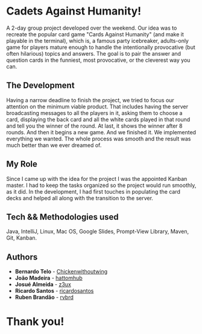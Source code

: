 # Cadets Against Humanity!

A 2-day group project developed over the weekend.
Our idea was to recreate the popular card game "Cards Against Humanity" (and make it playable in the terminal), which is, a famous party icebreaker, adults-only game for players mature enough to handle the intentionally provocative (but often hilarious) topics and answers. The goal is to pair the answer and question cards in the funniest, most provocative, or the cleverest way you can.

## The Development

Having a narrow deadline to finish the project, we tried to focus our attention on the minimum viable product. That includes having the server broadcasting messages to all the players in it, asking them to choose a card, displaying the back card and all the white cards played in that round and tell you the winner of the round. At last, it shows the winner after 8 rounds. And then it begins a new game. And we finished it. We implemented everything we wanted. The whole process was smooth and the result was much better than we ever dreamed of.

## My Role

Since I came up with the idea for the project I was the appointed Kanban master. I had to keep the tasks organized so the project would run smoothly, as it did. In the development, I had first touches in populating the card decks and helped all along with the transition to the server.

## Tech && Methodologies used

Java, IntelliJ, Linux, Mac OS, Google Slides, Prompt-View Library, Maven, Git, Kanban.

## Authors

* **Bernardo Telo** - [Chickenwithoutwing](https://github.com/Chickenwithoutwing)
* **João Madeira** - [hattomhub](https://github.com/hattomhub)
* **Josué Almeida** - [z3ux](https://github.com/z3ux)
* **Ricardo Santos** - [ricardosantos](https://github.com/ricardosantos96)
* **Ruben Brandão** - [rvbrd](https://github.com/rvbrd)


# Thank you!
